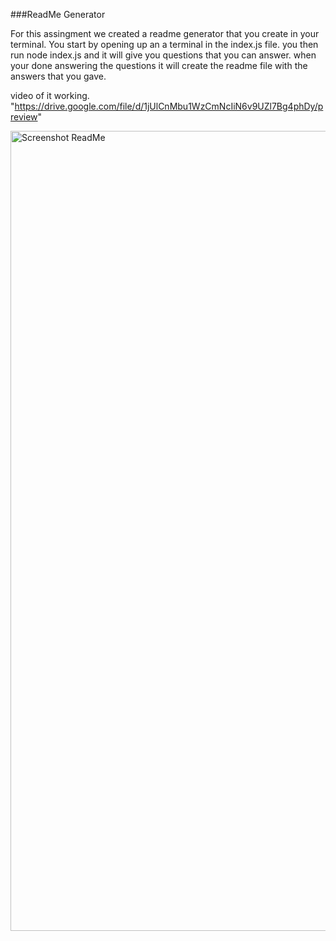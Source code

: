 ###ReadMe Generator

For this assingment we created a readme generator that you create in your terminal. You start by opening up an a terminal in the index.js file. you then run node index.js and it will give you questions that you can answer. when your done answering the questions it will create the readme file with the answers that you gave.

video of it working. "https://drive.google.com/file/d/1jUlCnMbu1WzCmNcIiN6v9UZl7Bg4phDy/preview"

<img width="1280" alt="Screenshot ReadMe" src="https://user-images.githubusercontent.com/70412016/99155386-b7676300-2674-11eb-9eef-f3746d5e685f.png">

